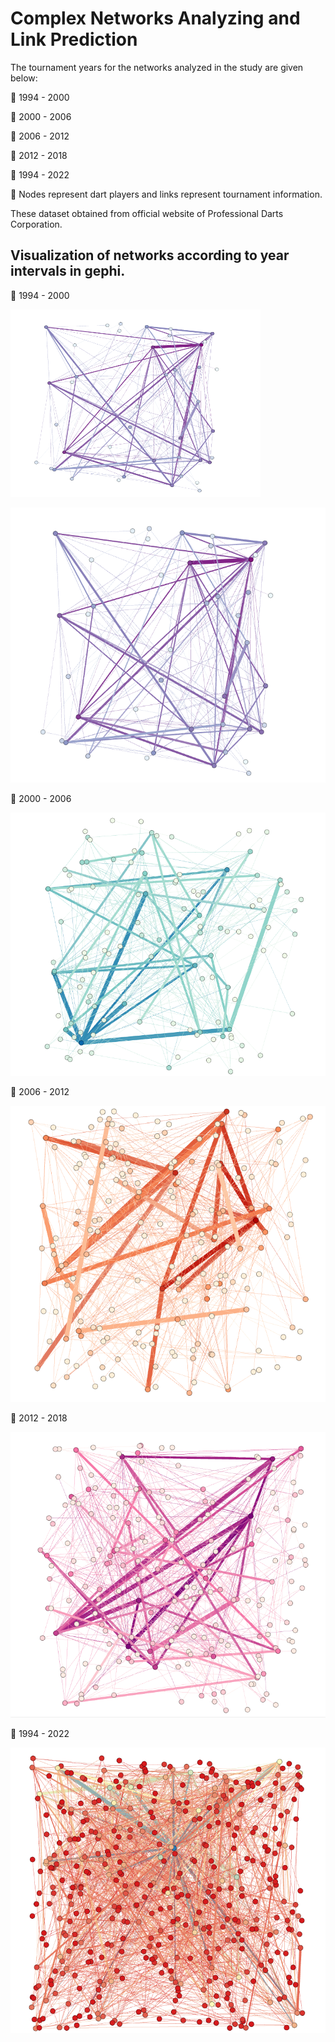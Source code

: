 # Complex Networks Analyzing and Link Prediction

The tournament years for the networks analyzed in the study are given below:

🔸 1994 - 2000

🔸 2000 - 2006

🔸 2006 - 2012

🔸 2012 - 2018

🔸 1994 - 2022

📝 Nodes represent dart players and links represent tournament information.

These dataset obtained from official website of Professional Darts Corporation.

## Visualization of networks according to year intervals in gephi.

🔸 1994 - 2000


<img src="/images/1994-2000.png" alt="1994-2000" style="height: 300px; width:400px;"/>


![1994-2000](/images/1994-2000.png)

🔸 2000 - 2006

![2000-2006](/images/2000-2006.png)

🔸 2006 - 2012

![2006-2012](/images/2006-2012.png)

🔸 2012 - 2018

![2012-2018](/images/2012-2018.png)

🔸 1994 - 2022

![1994-2022](/images/1994-2022.png)
